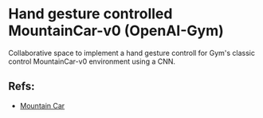 # Hand gesture controlled MountainCar-v0 (OpenAI-Gym)

Collaborative space to implement a hand gesture controll for Gym's classic
control MountainCar-v0 environment using a CNN.

## Refs:
- [Mountain
  Car](https://www.gymlibrary.dev/environments/classic\_control/mountain\_car/)
